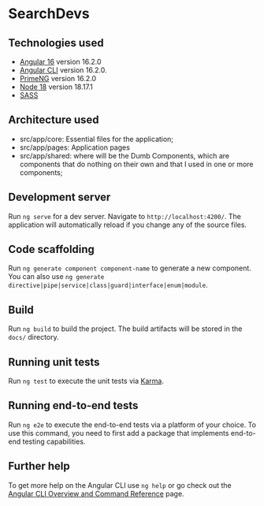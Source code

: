 # SearchDevs

## Technologies used

- [Angular 16](https://angular.io/) version 16.2.0
- [Angular CLI](https://github.com/angular/angular-cli) version 16.2.0.
- [PrimeNG](https://primeng.org/) version 16.2.0
- [Node 18](https://nodejs.dev) version 18.17.1
- [SASS](https://sass-lang.com/)

## Architecture used
  - src/app/core: Essential files for the application;
  - src/app/pages: Application pages
  - src/app/shared: where will be the Dumb Components, which are components that do nothing on their own and that I used in one or more components;

## Development server

Run `ng serve` for a dev server. 
Navigate to `http://localhost:4200/`. The application will automatically reload if you change any of the source files.

## Code scaffolding

Run `ng generate component component-name` to generate a new component. You can also use `ng generate directive|pipe|service|class|guard|interface|enum|module`.

## Build

Run `ng build` to build the project. The build artifacts will be stored in the `docs/` directory.

## Running unit tests

Run `ng test` to execute the unit tests via [Karma](https://karma-runner.github.io).

## Running end-to-end tests

Run `ng e2e` to execute the end-to-end tests via a platform of your choice. To use this command, you need to first add a package that implements end-to-end testing capabilities.

## Further help

To get more help on the Angular CLI use `ng help` or go check out the [Angular CLI Overview and Command Reference](https://angular.io/cli) page.
